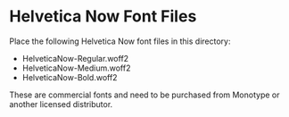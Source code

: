 # Helvetica Now Font Files

Place the following Helvetica Now font files in this directory:

- HelveticaNow-Regular.woff2
- HelveticaNow-Medium.woff2
- HelveticaNow-Bold.woff2

These are commercial fonts and need to be purchased from Monotype or another licensed distributor.